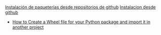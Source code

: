 [Instalación de paqueterías desde repositorios de github](https://stackoverflow.com/questions/3472430/how-can-i-make-setuptools-install-a-package-thats-not-on-pypi)
[Instalacion desde github](https://codeinthehole.com/tips/using-pip-and-requirementstxt-to-install-from-the-head-of-a-github-branch/)
* [How to Create a Wheel file for your Python package and import it in another project](https://www.realpythonproject.com/how-to-create-a-wheel-file-for-your-python-package-and-import-it-in-another-project/)